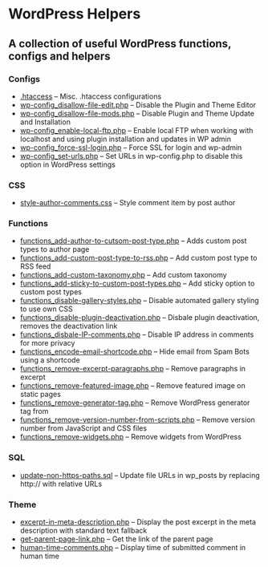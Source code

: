 # WordPress Helpers
## A collection of useful WordPress functions, configs and helpers

### Configs
* [.htaccess](config/.htaccess) – Misc. .htaccess configurations
* [wp-config_disallow-file-edit.php](config/wp-config_disallow-file-edit.php) – Disable the Plugin and Theme Editor
* [wp-config_disallow-file-mods.php](config/wp-config_disallow-file-mods.php) – Disable Plugin and Theme Update and Installation
* [wp-config_enable-local-ftp.php](config/wp-config_enable-local-ftp.php) – Enable local FTP when working with localhost and using plugin installation and updates in WP admin
* [wp-config_force-ssl-login.php](config/wp-config_force-ssl-login.php) – Force SSL for login and wp-admin
* [wp-config_set-urls.php](config/wp-config_set-urls.php) – Set URLs in wp-config.php to disable this option in WordPress settings

### CSS
* [style-author-comments.css](css/style-author-comments.css) – Style comment item by post author

### Functions
* [functions_add-author-to-cutsom-post-type.php](functions/functions_add-author-to-cutsom-post-type.php) – Adds custom post types to author page
* [functions_add-custom-post-type-to-rss.php](functions/functions_add-custom-post-type-to-rss.php) – Add custom post type to RSS feed
* [functions_add-custom-taxonomy.php](functions/functions_add-custom-taxonomy.php) – Add custom taxonomy
* [functions_add-sticky-to-custom-post-types.php](functions/functions_add-sticky-to-custom-post-types.php) – Add sticky option to custom post types
* [functions_disable-gallery-styles.php](functions/functions_disable-gallery-styles.php) – Disable automated gallery styling to use own CSS
* [functions_disable-plugin-deactivation.php](functions/functions_disable-plugin-deactivation.php) – Disbale plugin deactivation, removes the deactivation link
* [functions_disbale-IP-comments.php](functions/functions_disbale-IP-comments.php) – Disable IP address in comments for more privacy
* [functions_encode-email-shortcode.php](functions/functions_encode-email-shortcode.php) – Hide email from Spam Bots using a shortcode
* [functions_remove-excerpt-paragraphs.php](functions/functions_remove-excerpt-paragraphs.php) – Remove paragraphs in excerpt
* [functions_remove-featured-image.php](functions/functions_remove-featured-image.php) – Remove featured image on static pages
* [functions_remove-generator-tag.php](functions/functions_remove-generator-tag.php) – Remove WordPress generator tag from <head>
* [functions_remove-version-number-from-scripts.php](functions/functions_remove-version-number-from-scripts.php) – Remove version number from JavaScript and CSS files
* [functions_remove-widgets.php](functions/functions_remove-widgets.php) – Remove widgets from WordPress

### SQL
* [update-non-https-paths.sql](sql/update-non-https-paths.sql) – Update file URLs in wp_posts by replacing http:// with relative URLs

### Theme
* [excerpt-in-meta-description.php](theme/excerpt-in-meta-description.php) – Display the post excerpt in the meta description with standard text fallback
* [get-parent-page-link.php](theme/get-parent-page-link.php) – Get the link of the parent page
* [human-time-comments.php](theme/human-time-comments.php) – Display time of submitted comment in human time


